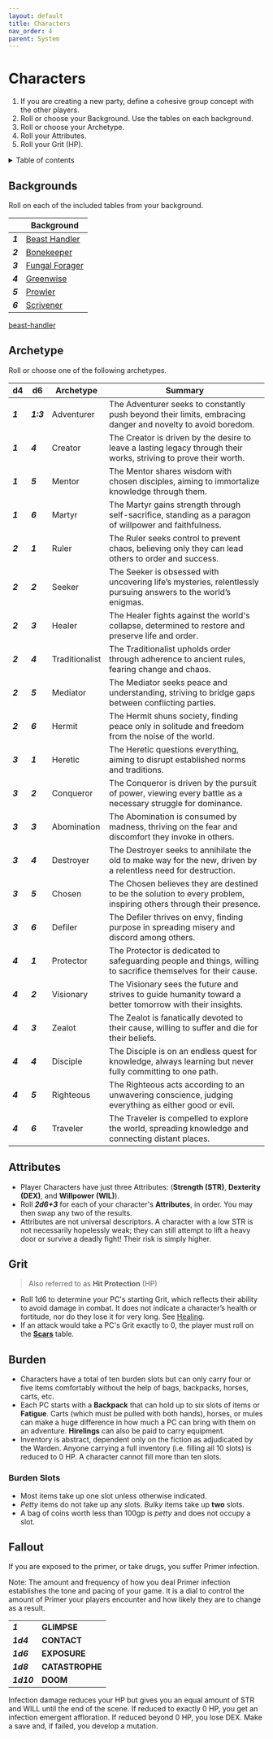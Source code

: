 ```yaml
---
layout: default
title: Characters
nav_order: 4
parent: System
---
```


# Characters

1. If you are creating a new party, define a cohesive group concept with the other players.
2. Roll or choose your Background. Use the tables on each background.
3. Roll or choose your Archetype.
4. Roll your Attributes.
5. Roll your Grit (HP).

<details close markdown="block">
  <summary id="index">
    Table of contents
  </summary>
  {: .text-delta }
- TOC
{:toc}
</details>

## Backgrounds

Roll on each of the included tables from your background.

|         | Background                                                       |
| ------- | ---------------------------------------------------------------- |
| ***1*** | [Beast Handler](/system/backgrounds/beast-handler#beast-handler) |
| ***2*** | [Bonekeeper](/system/backgrounds/bonekeeper/)                    |
| ***3*** | [Fungal Forager](/system/backgrounds/fungal-forager/)            |
| ***4*** | [Greenwise](/system/backgrounds/greenwise/)                      |
| ***5*** | [Prowler](/system/backgrounds/prowler/)                          |
| ***6*** | [Scrivener](/system/backgrounds/scrivener/)                      |

[beast-handler](backgrounds/beast-handler.md)

## Archetype

Roll or choose one of the following archetypes.

| d4      | d6        | Archetype      | Summary                                                                                                             |
| ------- | --------- | -------------- | ------------------------------------------------------------------------------------------------------------------- |
| ***1*** | ***1:3*** | Adventurer     | The Adventurer seeks to constantly push beyond their limits, embracing danger and novelty to avoid boredom.         |
| ***1*** | ***4***   | Creator        | The Creator is driven by the desire to leave a lasting legacy through their works, striving to prove their worth.   |
| ***1*** | ***5***   | Mentor         | The Mentor shares wisdom with chosen disciples, aiming to immortalize knowledge through them.                       |
| ***1*** | ***6***   | Martyr         | The Martyr gains strength through self-sacrifice, standing as a paragon of willpower and faithfulness.              |
| ***2*** | ***1***   | Ruler          | The Ruler seeks control to prevent chaos, believing only they can lead others to order and success.                 |
| ***2*** | ***2***   | Seeker         | The Seeker is obsessed with uncovering life’s mysteries, relentlessly pursuing answers to the world’s enigmas.      |
| ***2*** | ***3***   | Healer         | The Healer fights against the world's collapse, determined to restore and preserve life and order.                  |
| ***2*** | ***4***   | Traditionalist | The Traditionalist upholds order through adherence to ancient rules, fearing change and chaos.                      |
| ***2*** | ***5***   | Mediator       | The Mediator seeks peace and understanding, striving to bridge gaps between conflicting parties.                    |
| ***2*** | ***6***   | Hermit         | The Hermit shuns society, finding peace only in solitude and freedom from the noise of the world.                   |
| ***3*** | ***1***   | Heretic        | The Heretic questions everything, aiming to disrupt established norms and traditions.                               |
| ***3*** | ***2***   | Conqueror      | The Conqueror is driven by the pursuit of power, viewing every battle as a necessary struggle for dominance.        |
| ***3*** | ***3***   | Abomination    | The Abomination is consumed by madness, thriving on the fear and discomfort they invoke in others.                  |
| ***3*** | ***4***   | Destroyer      | The Destroyer seeks to annihilate the old to make way for the new, driven by a relentless need for destruction.     |
| ***3*** | ***5***   | Chosen         | The Chosen believes they are destined to be the solution to every problem, inspiring others through their presence. |
| ***3*** | ***6***   | Defiler        | The Defiler thrives on envy, finding purpose in spreading misery and discord among others.                          |
| ***4*** | ***1***   | Protector      | The Protector is dedicated to safeguarding people and things, willing to sacrifice themselves for their cause.      |
| ***4*** | ***2***   | Visionary      | The Visionary sees the future and strives to guide humanity toward a better tomorrow with their insights.           |
| ***4*** | ***3***   | Zealot         | The Zealot is fanatically devoted to their cause, willing to suffer and die for their beliefs.                      |
| ***4*** | ***4***   | Disciple       | The Disciple is on an endless quest for knowledge, always learning but never fully committing to one path.          |
| ***4*** | ***5***   | Righteous      | The Righteous acts according to an unwavering conscience, judging everything as either good or evil.                |
| ***4*** | ***6***   | Traveler       | The Traveler is compelled to explore the world, spreading knowledge and connecting distant places.                  |

## Attributes

- Player Characters have just three Attributes: (**Strength (STR)**, **Dexterity (DEX)**, and **Willpower (WIL)**). 
- Roll ***2d6+3*** for each of your character's **Attributes**, in order. You may then swap any two of the results. 
- Attributes are not universal descriptors. A character with a low STR is not necessarily hopelessly weak; they can still attempt to lift a heavy door or survive a deadly fight! Their risk is simply higher. 

## Grit

> Also referred to as **Hit Protection** (HP)

- Roll 1d6 to determine your PC's starting Grit, which reflects their ability to avoid damage in combat. It does not indicate a character’s health or fortitude, nor do they lose it for very long. See [Healing](/wip/2e/core-rules#healing). 
- If an attack would take a PC's Grit exactly to 0, the player must roll on the [**Scars**](https://cairnrpg.com/wip/2e/core-rules#scars) table.

## Burden

- Characters have a total of ten burden slots but can only carry four or five items comfortably without the help of bags, backpacks, horses, carts, etc.
- Each PC starts with a **Backpack** that can hold up to six slots of items or **Fatigue**. Carts (which must be pulled with both hands), horses, or mules can make a huge difference in how much a PC can bring with them on an adventure. **Hirelings** can also be paid to carry equipment. 
- Inventory is abstract, dependent only on the fiction as adjudicated by the Warden. Anyone carrying a full inventory (i.e. filling all 10 slots) is reduced to 0 HP. A character cannot fill more than ten slots.

### Burden Slots

- Most items take up one slot unless otherwise indicated. 
- _Petty_ items do not take up any slots. _Bulky_ items take up **two** slots. 
- A bag of coins worth less than 100gp is _petty_ and does not occupy a slot.

## Fallout

If you are exposed to the primer, or take drugs, you suffer Primer infection.

Note:
The amount and frequency of how you deal Primer infection establishes the tone and pacing of your game.
It is a dial to control the amount of Primer your players encounter and how likely they are to change as a result.

|            |                 |
| ---------- | --------------- |
| ***1***    | **GLIMPSE**     |
| ***1d4***  | **CONTACT**     |
| ***1d6***  | **EXPOSURE**    |
| ***1d8***  | **CATASTROPHE** |
| ***1d10*** | **DOOM**        |

Infection damage reduces your HP but gives you an equal amount of STR and WILL until the end of the scene.
If reduced to exactly 0 HP, you get an infection emergent affloration.
If reduced beyond 0 HP, you lose DEX.
Make a save and, if failed, you develop a mutation.